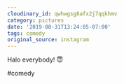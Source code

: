 ```yaml
---
cloudinary_id: qwhwgsg8afx2j7qqkhmv
category: pictures
date: '2019-08-31T13:24:05-07:00'
tags: comedy
original_source: instagram
---
```


Halo everybody! 😇

#comedy